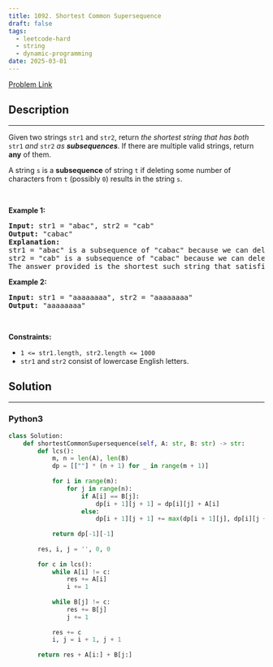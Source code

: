 ```yaml
---
title: 1092. Shortest Common Supersequence 
draft: false
tags: 
  - leetcode-hard
  - string
  - dynamic-programming
date: 2025-03-01
---
```


[Problem Link](https://leetcode.com/problems/shortest-common-supersequence/)

## Description

---
<p>Given two strings <code>str1</code> and <code>str2</code>, return <em>the shortest string that has both </em><code>str1</code><em> and </em><code>str2</code><em> as <strong>subsequences</strong></em>. If there are multiple valid strings, return <strong>any</strong> of them.</p>

<p>A string <code>s</code> is a <strong>subsequence</strong> of string <code>t</code> if deleting some number of characters from <code>t</code> (possibly <code>0</code>) results in the string <code>s</code>.</p>

<p>&nbsp;</p>
<p><strong class="example">Example 1:</strong></p>

<pre>
<strong>Input:</strong> str1 = &quot;abac&quot;, str2 = &quot;cab&quot;
<strong>Output:</strong> &quot;cabac&quot;
<strong>Explanation:</strong> 
str1 = &quot;abac&quot; is a subsequence of &quot;cabac&quot; because we can delete the first &quot;c&quot;.
str2 = &quot;cab&quot; is a subsequence of &quot;cabac&quot; because we can delete the last &quot;ac&quot;.
The answer provided is the shortest such string that satisfies these properties.
</pre>

<p><strong class="example">Example 2:</strong></p>

<pre>
<strong>Input:</strong> str1 = &quot;aaaaaaaa&quot;, str2 = &quot;aaaaaaaa&quot;
<strong>Output:</strong> &quot;aaaaaaaa&quot;
</pre>

<p>&nbsp;</p>
<p><strong>Constraints:</strong></p>

<ul>
	<li><code>1 &lt;= str1.length, str2.length &lt;= 1000</code></li>
	<li><code>str1</code> and <code>str2</code> consist of lowercase English letters.</li>
</ul>


## Solution

---
### Python3
``` py title='shortest-common-supersequence'
class Solution:
    def shortestCommonSupersequence(self, A: str, B: str) -> str:
        def lcs():
            m, n = len(A), len(B)
            dp = [[""] * (n + 1) for _ in range(m + 1)]
            
            for i in range(m):
                for j in range(n):
                    if A[i] == B[j]:
                        dp[i + 1][j + 1] = dp[i][j] + A[i]
                    else:
                        dp[i + 1][j + 1] += max(dp[i + 1][j], dp[i][j + 1], key = len)
            
            return dp[-1][-1]
        
        res, i, j = '', 0, 0
        
        for c in lcs():
            while A[i] != c:
                res += A[i]
                i += 1
            
            while B[j] != c:
                res += B[j]
                j += 1
            
            res += c
            i, j = i + 1, j + 1
        
        return res + A[i:] + B[j:]
```

